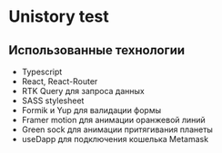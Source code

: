 # Unistory test 

## Использованные технологии
 - Typescript
 - React, React-Router
 - RTK Query для запроса данных
 - SASS stylesheet
 - Formik и Yup для валидации формы
 - Framer motion для анимации оранжевой линий 
 - Green sock для анимации притягивания планеты
 - useDapp для подключения кошелька Metamask
